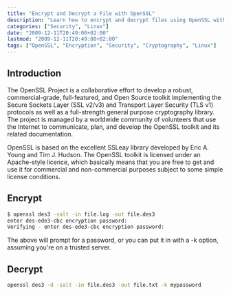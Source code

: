 ```yaml
---
title: "Encrypt and Decrypt a File with OpenSSL"
description: "Learn how to encrypt and decrypt files using OpenSSL with simple commands and password protection."
categories: ["Security", "Linux"]
date: "2009-12-11T20:49:00+02:00"
lastmod: "2009-12-11T20:49:00+02:00"
tags: ["OpenSSL", "Encryption", "Security", "Cryptography", "Linux"]
---
```


## Introduction

The OpenSSL Project is a collaborative effort to develop a robust, commercial-grade, full-featured, and Open Source toolkit implementing the Secure Sockets Layer (SSL v2/v3) and Transport Layer Security (TLS v1) protocols as well as a full-strength general purpose cryptography library. The project is managed by a worldwide community of volunteers that use the Internet to communicate, plan, and develop the OpenSSL toolkit and its related documentation.

OpenSSL is based on the excellent SSLeay library developed by Eric A. Young and Tim J. Hudson. The OpenSSL toolkit is licensed under an Apache-style licence, which basically means that you are free to get and use it for commercial and non-commercial purposes subject to some simple license conditions.

## Encrypt

```bash
$ openssl des3 -salt -in file.log -out file.des3
enter des-ede3-cbc encryption password:
Verifying - enter des-ede3-cbc encryption password:
```

The above will prompt for a password, or you can put it in with a -k option, assuming you're on a trusted server.

## Decrypt

```bash
openssl des3 -d -salt -in file.des3 -out file.txt -k mypassword
```
